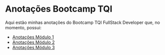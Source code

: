 # Anotações Bootcamp TQI
Aqui estão minhas anotações do Bootcamp TQI FullStack Developer que, no momento, possui:
- [Anotações Módulo 1](https://github.com/KariDriff/Anotacoes/tree/main/Módulo%201)
- [Anotações Módulo 2](https://github.com/KariDriff/Anotacoes/tree/main/Módulo%202)
- [Anotações Módulo 3](https://github.com/KariDriff/Anotacoes/tree/main/Módulo%203)
